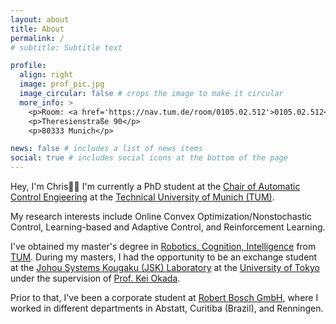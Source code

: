 ```yaml
---
layout: about
title: About
permalink: /
# subtitle: Subtitle text

profile:
  align: right
  image: prof_pic.jpg
  image_circular: false # crops the image to make it circular
  more_info: >
    <p>Room: <a href='https://nav.tum.de/room/0105.02.512'>0105.02.512</a></p>
    <p>Theresienstraße 90</p>
    <p>80333 Munich</p>

news: false # includes a list of news items
social: true # includes social icons at the bottom of the page
---
```


Hey, I'm Chris👋🏻 I'm currently a PhD student at the [Chair of Automatic Control Engieering](https://www.ce.cit.tum.de/en/lsr/home/) at the [Technical University of Munich (TUM)](https://www.tum.de/en/).

My research interests include Online Convex Optimization/Nonstochastic Control, Learning-based and Adaptive Control, and Reinforcement Learning.

I've obtained my master's degree in [Robotics, Cognition, Intelligence](https://www.tum.de/en/studies/degree-programs/detail/robotics-cognition-intelligence-master-of-science-msc) from [TUM](https://www.tum.de/en/). During my masters, I had the opportunity to be an exchange student at the [Johou Systems Kougaku (JSK) Laboratory](http://www.jsk.t.u-tokyo.ac.jp/index.html) at the [University of Tokyo](https://www.u-tokyo.ac.jp/en/) under the supervision of [Prof. Kei Okada](https://scholar.google.co.jp/citations?user=456Oe4YAAAAJ&hl=en).

Prior to that, I've been a corporate student at [Robert Bosch GmbH](https://www.bosch.de/en/), where I worked in different departments in Abstatt, Curitiba (Brazil), and Renningen.

<!-- Put your address / P.O. box / other info right below your picture. You can also disable any of these elements by editing `profile` property of the YAML header of your `_pages/about.md`.
Link to your social media connections, too. This theme is set up to use [Font Awesome icons](https://fontawesome.com/) and [Academicons](https://jpswalsh.github.io/academicons/), like the ones below. Add your Facebook, Twitter, LinkedIn, Google Scholar, or just disable all of them. -->
